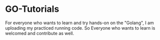 # GO-Tutorials
For everyone who wants to learn and try hands-on on the "Golang", I am uploading my practiced running code. So Everyone who wants to learn is welcomed and contribute as well.
